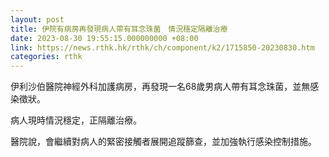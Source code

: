 ```yaml
---
layout: post
title: 伊院有病房再發現病人帶有耳念珠菌　情況穩定隔離治療
date: 2023-08-30 19:55:15.000000000 +08:00
link: https://news.rthk.hk/rthk/ch/component/k2/1715850-20230830.htm
categories: rthk
---
```


伊利沙伯醫院神經外科加護病房，再發現一名68歲男病人帶有耳念珠菌，並無感染徵狀。

病人現時情況穩定，正隔離治療。

醫院說，會繼續對病人的緊密接觸者展開追蹤篩查，並加強執行感染控制措施。
